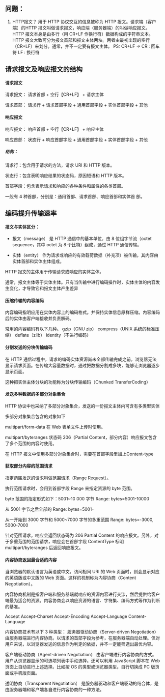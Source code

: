 ## 问题：
1. HTTP报文？
用于 HTTP 协议交互的信息被称为 HTTP 报文。请求端（客户端）的HTTP 报文叫做请求报文，响应端（服务器端）的叫做响应报文。HTTP 报文本身是由多行（用 CR+LF 作换行符）数据构成的字符串文本。
HTTP 报文大致可分为报文首部和报文主体两块。两者由最初出现的空行（CR+LF）来划分。通常，并不一定要有报文主体。
PS: CR+LF -> CR : 回车符  LF : 换行符

## 请求报文及响应报文的结构
#### 请求报文

请求报文： 请求首部 + 空行【CR+LF】 + 请求主体

请求首部： 请求行 + 请求首部字段 + 通用首部字段 + 实体首部字段 + 其他

#### 响应报文

响应报文： 响应首部 + 空行【CR+LF】 + 响应主体

响应首部： 状态行 + 响应首部字段 + 通用首部字段 + 实体首部字段 + 其他

##### 结构：
请求行：包含用于请求的方法，请求 URI 和 HTTP 版本。

状态行：包含表明响应结果的状态码，原因短语和 HTTP 版本。

首部字段：包含表示请求和响应的各种条件和属性的各类首部。

一般有 4 种首部，分别是：通用首部、请求首部、响应首部和实体首
部。


## 编码提升传输速率

#### 报文与实体区分：
- 报文（message）
是 HTTP 通信中的基本单位，由 8 位组字节流（octet sequence，其中 octet 为 8 个比特）组成，通过 HTTP 通信传输。

- 实体（entity）
作为请求或响应的有效载荷数据（补充项）被传输，其内容由实体首部和实体主体组成。

HTTP 报文的主体用于传输请求或响应的实体主体。

通常，报文主体等于实体主体。只有当传输中进行编码操作时，实体主体的内容发生变化，才导致它和报文主体产生差异

#### 压缩传输的内容编码
内容编码指明应用在实体内容上的编码格式，并保持实体信息原样压缩。内容编码后的实体由客户端接收并负责解码。

常用的内容编码有以下几种。
gzip（GNU zip）
compress（UNIX 系统的标准压缩）
deflate（zlib）
identity（不进行编码）

#### 分割发送的分块传输编码
在 HTTP 通信过程中，请求的编码实体资源尚未全部传输完成之前，浏览器无法显示请求页面。在传输大容量数据时，通过把数据分割成多块，能够让浏览器逐步显示页面。

这种把实体主体分块的功能称为分块传输编码（Chunked TransferCoding）

#### 发送多种数据的多部分对象集合
HTTP 协议中也采纳了多部分对象集合，发送的一份报文主体内可含有多类型实体

多部分对象集合包含的对象如下

multipart/form-data
在 Web 表单文件上传时使用。

multipart/byteranges
状态码 206（Partial Content，部分内容）响应报文包含了多个范围的内容时使用。

在 HTTP 报文中使用多部分对象集合时，需要在首部字段里加上Content-type

#### 获取部分内容的范围请求
指定范围发送的请求叫做范围请求（Range Request）。

执行范围请求时，会用到首部字段 Range 来指定资源的 byte 范围。

byte 范围的指定形式如下：5001~10 000 字节
Range: bytes=5001-10000

从 5001 字节之后全部的
Range: bytes=5001-

从一开始到 3000 字节和 5000~7000 字节的多重范围
Range: bytes=-3000, 5000-7000

针对范围请求，响应会返回状态码为 206 Partial Content 的响应报文。另外，对于多重范围的范围请求，响应会在首部字段 ContentType 标明 multipart/byteranges 后返回响应报文。

#### 内容协商返回最合适的内容
当浏览器的默认语言为英语或中文，访问相同 URI 的 Web 页面时，则会显示对应的英语版或中文版的 Web 页面。这样的机制称为内容协商（Content Negotiation）。

内容协商机制是指客户端和服务器端就响应的资源内容进行交涉，然后提供给客户端最为适合的资源。内容协商会以响应资源的语言、字符集、编码方式等作为判断的基准。

Accept
Accept-Charset
Accept-Encoding
Accept-Language
Content-Language

内容协商技术有以下 3 种类型：
服务器驱动协商（Server-driven Negotiation）由服务器端进行内容协商。以请求的首部字段为参考，在服务器端自动处理。但对用户来说，以浏览器发送的信息作为判定的依据，并不一定能筛选出最优内容。

客户端驱动协商（Agent-driven Negotiation）
由客户端进行内容协商的方式。用户从浏览器显示的可选项列表中手动选择。还可以利用 JavaScript 脚本在 Web 页面上自动进行上述选择。比如按 OS 的类型或浏览器类型，自行切换成 PC 版页面或手机版页面。

透明协商（Transparent Negotiation）
是服务器驱动和客户端驱动的结合体，是由服务器端和客户端各自进行内容协商的一种方法。

